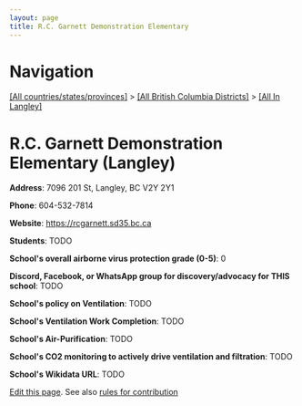 ```yaml
---
layout: page
title: R.C. Garnett Demonstration Elementary
---
```

# Navigation

[[All countries/states/provinces]](../../..) > [[All British Columbia Districts]](../..) > [[All In Langley]](..)

# R.C. Garnett Demonstration Elementary (Langley)

**Address**: 7096 201 St, Langley, BC V2Y 2Y1

**Phone**: 604-532-7814

**Website**: <https://rcgarnett.sd35.bc.ca>

**Students**: TODO

**School's overall airborne virus protection grade (0-5)**: 0

**Discord, Facebook, or WhatsApp group for discovery/advocacy for THIS school**: TODO

**School's policy on Ventilation**: TODO

**School's Ventilation Work Completion**: TODO

**School's Air-Purification**: TODO

**School's CO2 monitoring to actively drive ventilation and filtration**: TODO

**School's Wikidata URL**: TODO


[Edit this page](https://github.com/ventilate-schools/BC/edit/main/./Langley/R.C._Garnett_Demonstration_Elementary.md). See also [rules for contribution](../../../contribution-rules/)